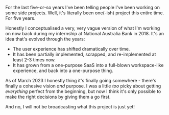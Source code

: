 For the last five-or-so years I've been telling people I've been working on some side projects. Well, it's literally been one(-ish) project this entire time. For five years.

Honestly I conceptualised a very, very vague version of what I'm working on now back during my internship at National Australia Bank in 2018. It's an idea that's evolved through the years:

- The user experience has shifted dramatically over time.
- It has been partially implemented, scrapped, and re-implemented at least 2-3 times now.
- It has grown from a one-purpose SaaS into a full-blown workspace-like experience, and back into a one-purpose thing.

As of March 2023 I honestly thing it's finally going somewhere - there's finally a cohesive vision _and_ purpose. I was a little _too_ picky about getting _everything_ perfect from the beginning, but now I think it's only possible to make the right decisions by giving them a go first.

And no, I will not be broadcasting what this project is just yet!
